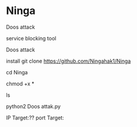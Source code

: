 # Ninga
Doos attack

service blocking tool

Doos attack

install
git clone https://github.com/Ningahak1/Ninga

cd Ninga

chmod +x *

ls

python2 Doos attak.py

IP Target:?? port Target: 
